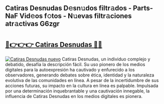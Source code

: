 ## Catiras Desnudas D𝚎sn𝚞dos filtr𝚊dos - Parts-NaF Vid𝚎os f𝚘tos - N𝚞evas filtr𝚊ciones atr𝚊ctivas G6zgr

# <h2><a href="http://mbbmxgq.tromn.icu/?c=Catiras+Desnudas">🔗👉👉👉 Catiras Desnudas 🔗🔗</a></h2>

[![Catiras Desnudas nuevo](https://i.imgur.com/pEAQMta.gif)](http://mbbmxgq.tromn.icu/?c=Catiras+Desnudas)
Catiras Desnudas, un individuo complejo y debatido, desafía la descripción fácil. Su uso pionero de los medios digitales para la autoexpresión ha cautivado y enfurecido a los observadores, generando debates sobre ética, identidad y la naturaleza evolutiva de las comunidades en línea. A pesar de la incertidumbre de sus acciones futuras, su impacto en la cultura en línea es palpable. Impulsada por una determinación inquebrantable y una cautivación innegable, la influencia de Catiras Desnudas en los medios digitales es pionera.
